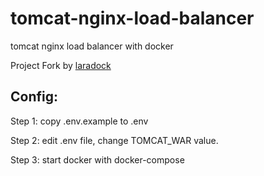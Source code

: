 # tomcat-nginx-load-balancer
tomcat nginx load balancer with docker

Project Fork by [laradock](https://github.com/laradock/laradock)

## Config:

Step 1: copy .env.example to .env

Step 2: edit .env file, change TOMCAT_WAR value.

Step 3: start docker with docker-compose
